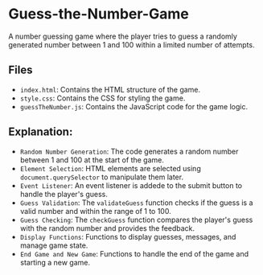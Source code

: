# Guess-the-Number-Game
A number guessing game where the player tries to guess a randomly generated number between 1 and 100 within a limited number of attempts.

## Files
- `index.html`: Contains the HTML structure of the game.
- `style.css`: Contains the CSS for styling the game.
- `guessTheNumber.js`: Contains the JavaScript code for the game logic.

## Explanation:
- `Random Number Generation`: The code generates a random number between 1 and 100 at the start of the game.
- `Element Selection`: HTML elements are selected using `document.querySelector` to manipulate them later.
- `Event Listener`: An event listener is addede to the submit button to handle the player's guess.
- `Guess Validation`: The `validateGuess` function checks if the guess is a valid number and within the range of 1 to 100.
- `Guess Checking`: The `checkGuess` function compares the player's guess with the random number and provides the feedback.
- `Display Functions`: Functions to display guesses, messages, and manage game state.
- `End Game and New Game`: Functions to handle the end of the game and starting a new game. 
